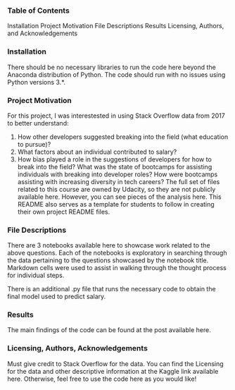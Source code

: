 ### Table of Contents

Installation
Project Motivation
File Descriptions
Results
Licensing, Authors, and Acknowledgements

### Installation
There should be no necessary libraries to run the code here beyond the Anaconda distribution of Python. The code should run with no issues using Python versions 3.*.

### Project Motivation
For this project, I was interestested in using Stack Overflow data from 2017 to better understand:

1. How other developers suggested breaking into the field (what education to pursue)?
2. What factors about an individual contributed to salary?
3. How bias played a role in the suggestions of developers for how to break into the field?
What was the state of bootcamps for assisting individuals with breaking into developer roles?
How were bootcamps assisting with increasing diversity in tech careers?
The full set of files related to this course are owned by Udacity, so they are not publicly available here. However, you can see pieces of the analysis here. This README also serves as a template for students to follow in creating their own project README files.

### File Descriptions
There are 3 notebooks available here to showcase work related to the above questions. Each of the notebooks is exploratory in searching through the data pertaining to the questions showcased by the notebook title. Markdown cells were used to assist in walking through the thought process for individual steps.

There is an additional .py file that runs the necessary code to obtain the final model used to predict salary.

### Results
The main findings of the code can be found at the post available here.

### Licensing, Authors, Acknowledgements
Must give credit to Stack Overflow for the data. You can find the Licensing for the data and other descriptive information at the Kaggle link available here. Otherwise, feel free to use the code here as you would like!
